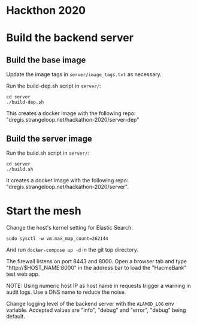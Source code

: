 # Hackthon 2020

# Build the backend server

## Build the base image

Update the image tags in `server/image_tags.txt` as necessary.

Run the build-dep.sh script in `server/`:

```shell
cd server
./build-dep.sh
```

This creates a docker image with the following repo:
"dregis.strangeloop.net/hackathon-2020/server-dep"

## Build the server image

Run the build.sh script in `server/`:

```shell
cd server
./build.sh
```

It creates a docker image with the following repo:
"dregis.strangeloop.net/hackathon-2020/server".

# Start the mesh

Change the host's kernel setting for Elastic Search:

```shell
sudo sysctl -w vm.max_map_count=262144
```

And run `docker-compose up -d` in the git top directory.

The firewall listens on port 8443 and 8000.  Open a browser tab and
type "http://$HOST_NAME:8000" in the address bar to load the
"HacmeBank" test web app.

NOTE: Using numeric host IP as host name in requests trigger a warning
in audit logs.  Use a DNS name to reduce the noise.

Change logging level of the backend server with the `ALAMOD_LOG` env
variable.  Accepted values are "info", "debug" and "error", "debug"
being default.
